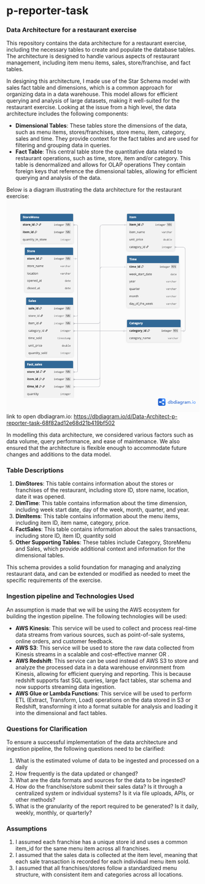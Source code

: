 # p-reporter-task

### 










### Data Architecture for a restaurant exercise
This repository contains the data architecture for a restaurant exercise, including the necessary tables to create and populate the database tables.
The architecture is designed to handle various aspects of restaurant management, including item menu items, sales, store/franchise, and fact tables.

In designing this architecture, I made use of the Star Schema model with sales fact table and dimensions, which is a common approach for organizing data in a data warehouse. This model allows for efficient querying and analysis of large datasets, making it well-suited for the restaurant exercise.
Looking at the issue from a high level, the data architecture includes the following components:
- **Dimensional Tables**: These tables store the dimensions of the data, such as menu items, stores/franchises, store menu, item, category, sales and time. They provide context for the fact tables and are used for filtering and grouping data in queries.
- **Fact Table**: This central table store the quantitative data related to restaurant operations, such as time, store, item and/or category. This table is denormalized and allows for OLAP operations They contain foreign keys that reference the dimensional tables, allowing for efficient querying and analysis of the data.

Below is a diagram illustrating the data architecture for the restaurant exercise:
![Data Architecture Diagram](data_architecture/Data%20Architect%201.png)
link to open dbdiagram.io: https://dbdiagram.io/d/Data-Architect-p-reporter-task-68f82ad12e68d21b419bf502

In modelling this data architecture, we considered various factors such as data volume, query performance, and ease of maintenance. We also ensured that the architecture is flexible enough to accommodate future changes and additions to the data model.
### Table Descriptions
1. **DimStores**: This table contains information about the stores or franchises of the restaurant, including store ID, store name, location, date it was opened.
2. **DimTime**: This table contains information about the time dimension, including week start date, day of the week, month, quarter, and year.
3. **DimItems**: This table contains information about the menu items, including item ID, item name, category, price.
4. **FactSales**: This table contains information about the sales transactions, including store ID, item ID, quantity sold
5. **Other Supporting Tables**: These tables include Category, StoreMenu and Sales, which provide additional context and information for the dimensional tables.

This schema provides a solid foundation for managing and analyzing restaurant data, and can be extended or modified as needed to meet the specific requirements of the exercise.

### Ingestion pipeline and Technologies Used
An assumption is made that we will be using the AWS ecosystem for building the ingestion pipeline. The following technologies will be used:
- **AWS Kinesis**: This service will be used to collect and process real-time data streams from various sources, such as point-of-sale systems, online orders, and customer feedback.
- **AWS S3**: This service will be used to store the raw data collected from Kinesis streams in a scalable and cost-effective manner OR .
- **AWS Redshift**: This service can be used instead of AWS S3 to store and analyze the processed data in a data warehouse environment from Kinesis, allowing for efficient querying and reporting. This is because redshift supports fast SQL queries, large fact tables, star schema and now supports streaming data ingestion.
- **AWS Glue or Lambda Functions**: This service will be used to perform ETL (Extract, Transform, Load) operations on the data stored in S3 or Redshift, transforming it into a format suitable for analysis and loading it into the dimensional and fact tables.

### Questions for Clarification
To ensure a successful implementation of the data architecture and ingestion pipeline, the following questions need to be clarified:
1. What is the estimated volume of data to be ingested and processed on a daily
2. How frequently is the data updated or changed?
3. What are the data formats and sources for the data to be ingested?
4. How do the franchise/store submit their sales data? Is it through a centralized system or individual systems? Is it via file uploads, APIs, or other methods?
5. What is the granularity of the report required to be generated? Is it daily, weekly, monthly, or quarterly?

### Assumptions
1. I assumed each franchise has a unique store id and uses a common item_id for the same menu item across all franchises.
2. I assumed that the sales data is collected at the item level, meaning that each sale transaction is recorded for each individual menu item sold.
3. I assumed that all franchises/stores follow a standardized menu structure, with consistent item and categories across all locations.

